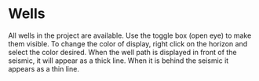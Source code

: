 # Wells

All wells in the project are available. Use the toggle box \(open eye\) to make them visible. To change the color of display, right click on the horizon and select the color desired. When the well path is displayed in front of the seismic, it will appear as a thick line. When it is behind the seismic it appears as a thin line.

